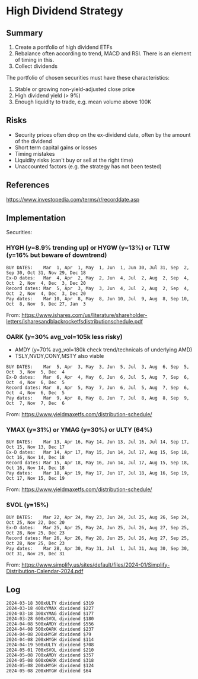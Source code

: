 # High Dividend Strategy

## Summary

1. Create a portfolio of high dividend ETFs
2. Rebalance often according to trend, MACD and RSI. There is an element of timing in this.
3. Collect dividends

The portfolio of chosen securities must have these characteristics:

1. Stable or growing non-yield-adjusted close price
2. High dividend yield (> 9%)
3. Enough liquidity to trade, e.g. mean volume above 100K


## Risks

- Security prices often drop on the ex-dividend date, often by the amount of the dividend
- Short term capital gains or losses
- Timing mistakes
- Liquidity risks (can't buy or sell at the right time)
- Unaccounted factors (e.g. the strategy has not been tested)


## References
https://www.investopedia.com/terms/r/recorddate.asp


## Implementation

Securities:

### HYGH (y=8.9% trending up) or HYGW (y=13%) or TLTW (y=16% but beware of downtrend)
```
BUY DATES:    Mar  1, Apr  1, May  1, Jun  1, Jun 30, Jul 31, Sep  2, Sep 30, Oct 31, Nov 29, Dec 18
Ex-D dates:   Mar  4, Apr  2, May  2, Jun  4, Jul  2, Aug  2, Sep  4, Oct  2, Nov  4, Dec  3, Dec 20
Record dates: Mar  5, Apr  3, May  3, Jun  4, Jul  2, Aug  2, Sep  4, Oct  2, Nov  4, Dec  3, Dec 20
Pay dates:    Mar 10, Apr  8, May  8, Jun 10, Jul  9, Aug  8, Sep 10, Oct  8, Nov  9, Dec 27, Jan  3
```
From: https://www.ishares.com/us/literature/shareholder-letters/isharesandblackrocketfsdistributionschedule.pdf


### OARK (y=30% avg_vol=105k less risky)
* AMDY (y=70% avg_vol=180k check trend/technicals of underlying AMD)
* TSLY,NVDY,CONY,MSTY also viable
```
BUY DATES:    Mar  5, Apr  3, May  3, Jun  5, Jul  3, Aug  6, Sep  5, Oct  3, Nov  5, Dec  4
Ex-D dates:   Mar  6, Apr  4, May  6, Jun  6, Jul  5, Aug  7, Sep  6, Oct  4, Nov  6, Dec  5
Record dates: Mar  8, Apr  5, May  7, Jun  6, Jul  5, Aug  7, Sep  6, Oct  4, Nov  6, Dec  5
Pay dates:    Mar  9, Apr  8, May  8, Jun  7, Jul  8, Aug  8, Sep  9, Oct  7, Nov  7, Dec  6
```
From: https://www.yieldmaxetfs.com/distribution-schedule/

### YMAX (y=31%) or YMAG (y=30%) or ULTY (64%)
```
BUY DATES:    Mar 13, Apr 16, May 14, Jun 13, Jul 16, Jul 14, Sep 17, Oct 15, Nov 13, Dec 17
Ex-D dates:   Mar 14, Apr 17, May 15, Jun 14, Jul 17, Aug 15, Sep 18, Oct 16, Nov 14, Dec 18
Record dates: Mar 15, Apr 18, May 16, Jun 14, Jul 17, Aug 15, Sep 18, Oct 16, Nov 14, Dec 18
Pay dates:    Mar 18, Apr 19, May 17, Jun 17, Jul 18, Aug 16, Sep 19, Oct 17, Nov 15, Dec 19
```
From: https://www.yieldmaxetfs.com/distribution-schedule/

### SVOL (y=15%)
```
BUY DATES:    Mar 22, Apr 24, May 23, Jun 24, Jul 25, Aug 26, Sep 24, Oct 25, Nov 22, Dec 20
Ex-D dates:   Mar 25, Apr 25, May 24, Jun 25, Jul 26, Aug 27, Sep 25, Oct 28, Nov 25, Dec 23
Record dates: Mar 26, Apr 26, May 28, Jun 25, Jul 26, Aug 27, Sep 25, Oct 28, Nov 25, Dec 23
Pay dates:    Mar 28, Apr 30, May 31, Jul  1, Jul 31, Aug 30, Sep 30, Oct 31, Nov 29, Dec 31
```
From: https://www.simplify.us/sites/default/files/2024-01/Simplify-Distribution-Calendar-2024.pdf


## Log

```
2024-03-18 300xULTY dividend $319
2024-03-18 400xYMAX dividend $227
2024-03-18 300xYMAG dividend $177
2024-03-28 600xSVOL dividend $180
2024-04-08 500xAMDY dividend $556 
2024-04-08 500xOARK dividend $237
2024-04-08 200xHYGW dividend $79
2024-04-08 200xHYGH dividend $114
2024-04-19 500xULTY dividend $708
2024-05-01 700xSVOL dividend $210
2024-05-08 700xAMDY dividend $357
2024-05-08 600xOARK dividend $318
2024-05-08 200xHYGH dividend $124
2024-05-08 200xHYGW dividend $64
```
